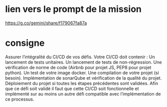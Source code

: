 ﻿# lien vers le prompt de la mission

https://g.co/gemini/share/f179067fa87a


# consigne

Assurer l’intégralité du CI/CD de vos défis. Votre CI/CD doit contenir :
Un lancement de tests unitaires.
Un lancement de tests de non-régression.
Une vérification de norme de code (Airbnb pour projet JS, PEP8 pour
projet python).
Un test de votre image docker.
Une compilation de votre projet (si besoin).
Implémentation de sonarQube et vérification de la qualité du projet.
Déploiement du projet si toutes les étapes précédentes sont validées.
Afin que ce défi soit validé il faut que cette CI/CD soit fonctionnelle et
implémenté sur au moins un autre défi compatible avec l’implémentation de ce
processus.